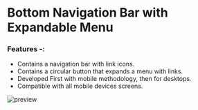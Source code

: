 # Bottom Navigation Bar with Expandable Menu
### Features -:
- Contains a navigation bar with link icons.
- Contains a circular button that expands a menu with links.
- Developed First with mobile methodology, then for desktops.
- Compatible with all mobile devices screens.

![preview](https://github.com/user-attachments/assets/8e890dd9-7b84-4c0d-90b2-ab34253e642e)
